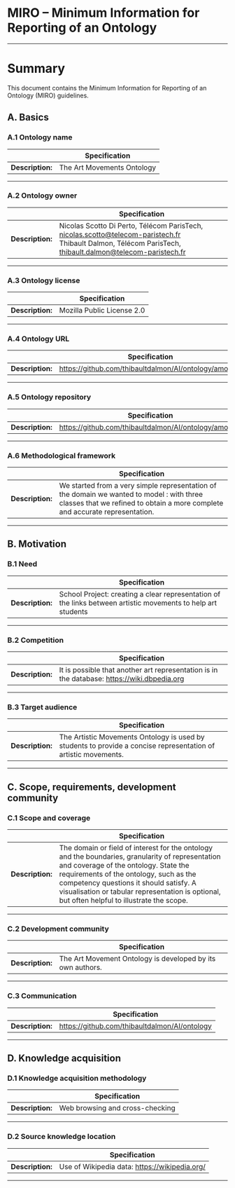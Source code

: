 MIRO – Minimum Information for Reporting of an Ontology
==============


----

# Summary
This document contains the Minimum Information for Reporting of an Ontology (MIRO) guidelines.

## A. Basics

### A.1 Ontology name

|  | Specification |
|---|---|
| **Description:** | The Art Movements Ontology |
----

### A.2 Ontology owner

|  | Specification |
|---|---|
| **Description:** | Nicolas Scotto Di Perto, Télécom ParisTech, nicolas.scotto@telecom-paristech.fr <br> Thibault Dalmon, Télécom ParisTech, thibault.dalmon@telecom-paristech.fr |

----

### A.3 Ontology license

|  | Specification |
|---|---|
| **Description:** | Mozilla Public License 2.0 |
----

### A.4 Ontology URL

|  | Specification |
|---|---|
| **Description:** | https://github.com/thibaultdalmon/AI/ontology/amo.owl |
----

### A.5 Ontology repository

|  | Specification |
|---|---|
| **Description:** | https://github.com/thibaultdalmon/AI/ontology/amo.owl |
----

### A.6 Methodological framework

|  | Specification |
|---|---|
| **Description:** | We started from a very simple representation of the domain we wanted to model : with three classes that we refined to obtain a more complete and accurate representation.|
----

## B. Motivation

### B.1 Need

|  | Specification |
|---|---|
| **Description:** | School Project: creating a clear representation of the links between artistic movements to help art students  |

----

### B.2 Competition

|  | Specification |
|---|---|
| **Description:** |It is possible that another art representation is in the database: https://wiki.dbpedia.org |

----

### B.3 Target audience

|  | Specification |
|---|---|
| **Description:** | The Artistic Movements Ontology is used by students to provide a concise representation of artistic movements. |

----

## C. Scope, requirements, development community

### C.1 Scope and coverage

|  | Specification |
|---|---|
| **Description:** | The domain or field of interest for the ontology and the boundaries, granularity of representation and coverage of the ontology. State the requirements of the ontology, such as the competency questions it should satisfy. A visualisation or tabular representation is optional, but often helpful to illustrate the scope. |
----

### C.2 Development community

|  | Specification |
|---|---|
| **Description:** | The Art Movement Ontology is developed by its own authors. |
----

### C.3 Communication

|  | Specification |
|---|---|
| **Description:** | https://github.com/thibaultdalmon/AI/ontology |
----

## D. Knowledge acquisition

### D.1 Knowledge acquisition methodology

|  | Specification |
|---|---|
| **Description:** | Web browsing and cross-checking |

----

### D.2 Source knowledge location

|  | Specification |
|---|---|
| **Description:** | Use of Wikipedia data: https://wikipedia.org/ |

----
